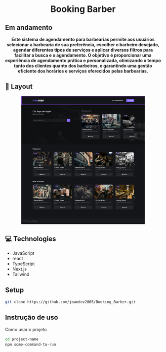 <h1 align="center" style="font-weight: bold;">Booking Barber</h1>
<h2>Em andamento</h2>

<p align="center">
    <b>Este sistema de agendamento para barbearias permite aos usuários selecionar a barbearia de sua preferência, escolher o barbeiro desejado, agendar diferentes tipos de serviços e aplicar diversos filtros para facilitar a busca e o agendamento. O objetivo é proporcionar uma experiência de agendamento prática e personalizada, otimizando o tempo tanto dos clientes quanto dos barbeiros, e garantindo uma gestão eficiente dos horários e serviços oferecidos pelas barbearias.
</b>
</p>

<h2 id="layout">🎨 Layout</h2>

<p align="center">
    <img src="my_booking\github\img1.png" alt="Image Example" width="400px">
</p>

<h2 id="technologies">💻 Technologies</h2>

- JavaScript
- react
- TypeScript
- Next.js
- Tailwind

## Setup

```bash
git clone https://github.com/joaodev2005/Booking_Barber.git
```

## Instrução de uso

Como usar o projeto

```bash
cd project-name
npm some-command-to-run
```
